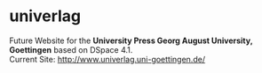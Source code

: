 univerlag 
============================
Future Website for the **University Press Georg August University, Goettingen** based on DSpace 4.1.    
Current Site: http://www.univerlag.uni-goettingen.de/
